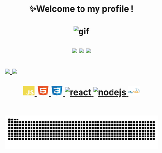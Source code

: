 
<h1  align="center"> ✨Welcome to my profile ! <h1>
 <div align="center">
  
 ![gif](https://designculture.com.br/wp-content/uploads/2017/02/35ae65e72b11ce73f7bc4b758c7b6a48.gif)
  
</div>
 
 <div align="center">
  <a href = "mailto: gabrielajussana@gmail.com"><img src="https://img.shields.io/badge/-Gmail-%23EA4335?style=for-the-badge&logo=gmail&logoColor=white" target="_blank"></a>
  <a href="https://www.linkedin.com/in/gabrielajussana" target="_blank"><img src="https://img.shields.io/badge/-LinkedIn-%230077B5?style=for-the-badge&logo=linkedin&logoColor=white" target="_blank"></a>
  <a href="https://codepen.io/gabrielajussana" target="_blank"><img src="https://img.shields.io/badge/-Codepen-%23000000?style=for-the-badge&logo=codepen&logoColor=white" target="_blank"></a>
</div>
<br>


<div align="center" style="display: flex">
  <a href="https://github.com/gabrielajussana">
  <img  height="150em" src="https://github-readme-stats.vercel.app/api?username=gabrielajussana&show_icons=true&theme=tokyonight&include_all_commits=true&count_private=true"/>
  <img height="150em"  src="https://github-readme-stats.vercel.app/api/top-langs/?username=gabrielajussana&layout=compact&langs_count=16&theme=tokyonight"/>
  </div>
<div align="center">
<div style="display: inline_block"><br>
  <img  alt="Gabriela-Js" height="30" width="40" src="https://raw.githubusercontent.com/devicons/devicon/master/icons/javascript/javascript-plain.svg">
  <img  alt="Gabriela-HTML" height="30" width="40" src="https://raw.githubusercontent.com/devicons/devicon/master/icons/html5/html5-original.svg">
  <img alt="Gabriela-CSS" height="30" width="40" src="https://raw.githubusercontent.com/devicons/devicon/master/icons/css3/css3-original.svg">  
 <img src="https://cdn.jsdelivr.net/gh/devicons/devicon/icons/react/react-original.svg" alt="react" width="40" height="30" />
 <img src="https://cdn.jsdelivr.net/gh/devicons/devicon/icons/nodejs/nodejs-original.svg" alt="nodejs" width="40" height="30" />
 <img src="https://raw.githubusercontent.com/devicons/devicon/master/icons/mysql/mysql-original-wordmark.svg" alt="mysql" width="40" height="30"/> 
</div>

  ##
![Snake animation](https://github.com/gabrielajussana/gabrielajussana/blob/output/github-contribution-grid-snake.svg)
 
